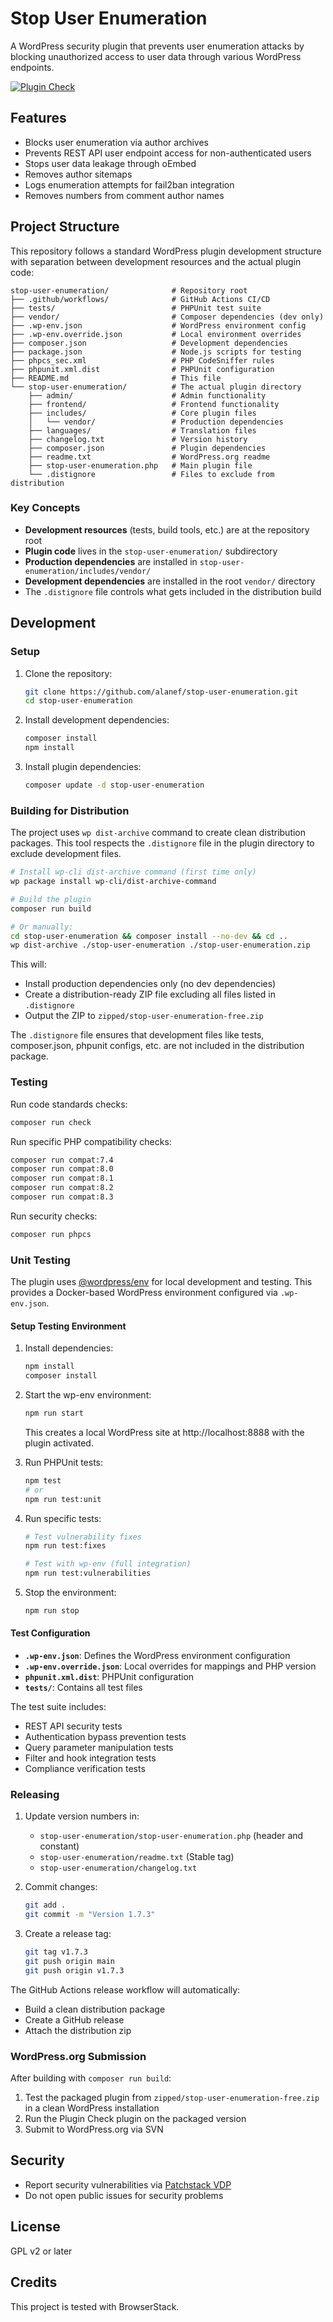 # Stop User Enumeration

A WordPress security plugin that prevents user enumeration attacks by blocking unauthorized access to user data through various WordPress endpoints.

[![Plugin Check](https://github.com/alanef/stop-user-enumeration/actions/workflows/php.yml/badge.svg)](https://github.com/alanef/stop-user-enumeration/actions/workflows/php.yml)

## Features

- Blocks user enumeration via author archives
- Prevents REST API user endpoint access for non-authenticated users
- Stops user data leakage through oEmbed
- Removes author sitemaps
- Logs enumeration attempts for fail2ban integration
- Removes numbers from comment author names

## Project Structure

This repository follows a standard WordPress plugin development structure with separation between development resources and the actual plugin code:

```
stop-user-enumeration/              # Repository root
├── .github/workflows/              # GitHub Actions CI/CD
├── tests/                          # PHPUnit test suite
├── vendor/                         # Composer dependencies (dev only)
├── .wp-env.json                    # WordPress environment config
├── .wp-env.override.json           # Local environment overrides
├── composer.json                   # Development dependencies
├── package.json                    # Node.js scripts for testing
├── phpcs_sec.xml                   # PHP CodeSniffer rules
├── phpunit.xml.dist                # PHPUnit configuration
├── README.md                       # This file
└── stop-user-enumeration/          # The actual plugin directory
    ├── admin/                      # Admin functionality
    ├── frontend/                   # Frontend functionality
    ├── includes/                   # Core plugin files
    │   └── vendor/                 # Production dependencies
    ├── languages/                  # Translation files
    ├── changelog.txt               # Version history
    ├── composer.json               # Plugin dependencies
    ├── readme.txt                  # WordPress.org readme
    ├── stop-user-enumeration.php   # Main plugin file
    └── .distignore                 # Files to exclude from distribution

```

### Key Concepts

- **Development resources** (tests, build tools, etc.) are at the repository root
- **Plugin code** lives in the `stop-user-enumeration/` subdirectory
- **Production dependencies** are installed in `stop-user-enumeration/includes/vendor/`
- **Development dependencies** are installed in the root `vendor/` directory
- The `.distignore` file controls what gets included in the distribution build

## Development

### Setup

1. Clone the repository:
   ```bash
   git clone https://github.com/alanef/stop-user-enumeration.git
   cd stop-user-enumeration
   ```

2. Install development dependencies:
   ```bash
   composer install
   npm install
   ```

3. Install plugin dependencies:
   ```bash
   composer update -d stop-user-enumeration
   ```

### Building for Distribution

The project uses `wp dist-archive` command to create clean distribution packages. This tool respects the `.distignore` file in the plugin directory to exclude development files.

```bash
# Install wp-cli dist-archive command (first time only)
wp package install wp-cli/dist-archive-command

# Build the plugin
composer run build

# Or manually:
cd stop-user-enumeration && composer install --no-dev && cd ..
wp dist-archive ./stop-user-enumeration ./stop-user-enumeration.zip
```

This will:
- Install production dependencies only (no dev dependencies)
- Create a distribution-ready ZIP file excluding all files listed in `.distignore`
- Output the ZIP to `zipped/stop-user-enumeration-free.zip`

The `.distignore` file ensures that development files like tests, composer.json, phpunit configs, etc. are not included in the distribution package.

### Testing

Run code standards checks:
```bash
composer run check
```

Run specific PHP compatibility checks:
```bash
composer run compat:7.4
composer run compat:8.0
composer run compat:8.1
composer run compat:8.2
composer run compat:8.3
```

Run security checks:
```bash
composer run phpcs
```

### Unit Testing

The plugin uses [@wordpress/env](https://developer.wordpress.org/block-editor/reference-guides/packages/packages-env/) for local development and testing. This provides a Docker-based WordPress environment configured via `.wp-env.json`.

#### Setup Testing Environment

1. Install dependencies:
   ```bash
   npm install
   composer install
   ```

2. Start the wp-env environment:
   ```bash
   npm run start
   ```
   This creates a local WordPress site at http://localhost:8888 with the plugin activated.

3. Run PHPUnit tests:
   ```bash
   npm test
   # or
   npm run test:unit
   ```

4. Run specific tests:
   ```bash
   # Test vulnerability fixes
   npm run test:fixes
   
   # Test with wp-env (full integration)
   npm run test:vulnerabilities
   ```

5. Stop the environment:
   ```bash
   npm run stop
   ```

#### Test Configuration

- **`.wp-env.json`**: Defines the WordPress environment configuration
- **`.wp-env.override.json`**: Local overrides for mappings and PHP version
- **`phpunit.xml.dist`**: PHPUnit configuration
- **`tests/`**: Contains all test files

The test suite includes:
- REST API security tests
- Authentication bypass prevention tests
- Query parameter manipulation tests
- Filter and hook integration tests
- Compliance verification tests

### Releasing

1. Update version numbers in:
   - `stop-user-enumeration/stop-user-enumeration.php` (header and constant)
   - `stop-user-enumeration/readme.txt` (Stable tag)
   - `stop-user-enumeration/changelog.txt`

2. Commit changes:
   ```bash
   git add .
   git commit -m "Version 1.7.3"
   ```

3. Create a release tag:
   ```bash
   git tag v1.7.3
   git push origin main
   git push origin v1.7.3
   ```

The GitHub Actions release workflow will automatically:
- Build a clean distribution package
- Create a GitHub release
- Attach the distribution zip

### WordPress.org Submission

After building with `composer run build`:

1. Test the packaged plugin from `zipped/stop-user-enumeration-free.zip` in a clean WordPress installation
2. Run the Plugin Check plugin on the packaged version
3. Submit to WordPress.org via SVN

## Security

- Report security vulnerabilities via [Patchstack VDP](https://patchstack.com/database/vdp/stop-user-enumeration)
- Do not open public issues for security problems

## License

GPL v2 or later

## Credits

This project is tested with BrowserStack.